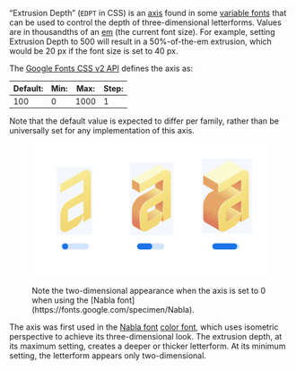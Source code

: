 
“Extrusion Depth” (`EDPT` in CSS) is an [axis](/glossary/axis_in_variable_fonts) found in some [variable fonts](/glossary/variable_fonts) that can be used to control the depth of three-dimensional letterforms. Values are in thousandths of an [em](/glossary/em) (the current font size). For example, setting Extrusion Depth to 500 will result in a 50%-of-the-em extrusion, which would be 20 px if the font size is set to 40 px.

The [Google Fonts CSS v2 API](https://developers.google.com/fonts/docs/css2) defines the axis as:

| Default: | Min: | Max: | Step: |
| --- | --- | --- | --- |
| 100 | 0 | 1000 | 1 

Note that the default value is expected to differ per family, rather than be universally set for any implementation of this axis.

<figure>

![An image showing two type specimens, each with an axis slider underneath. The specimen on the left shows the effects of the axis’ lowest value. The specimen on the right shows the effects of the axis’ highest value.](images/thumbnail.svg)

<figcaption>Note the two-dimensional appearance when the axis is set to 0 when using the [Nabla font](https://fonts.google.com/specimen/Nabla).</figcaption>

</figure>

The axis was first used in the [Nabla font](https://fonts.google.com/specimen/Nabla) [color font](/glossary/color_fonts), which uses isometric perspective to achieve its three-dimensional look. The extrusion depth, at its maximum setting, creates a deeper or thicker letterform. At its minimum setting, the letterform appears only two-dimensional.